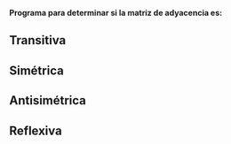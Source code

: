 **Programa para determinar si la matriz de adyacencia es:**
## Transitiva
## Simétrica
## Antisimétrica
## Reflexiva
